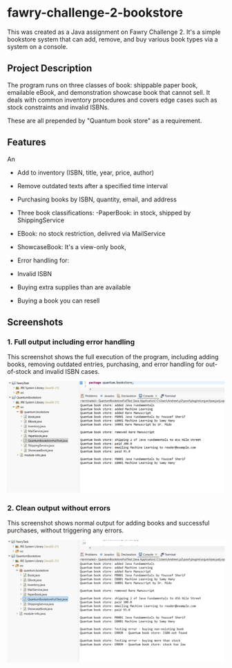 # fawry-challenge-2-bookstore

This was created as a Java assignment on Fawry Challenge 2. It's a simple bookstore system that can add, remove, and buy various book types via a system on a console.

## Project Description

The program runs on three classes of book: shippable paper book, emailable eBook, and demonstration showcase book that cannot sell. It deals with common inventory procedures and covers edge cases such as stock constraints and invalid ISBNs.

These are all prepended by "Quantum book store" as a requirement.

## Features

An

- Add to inventory (ISBN, title, year, price, author)
- Remove outdated texts after a specified time interval
- Purchasing books by ISBN, quantity, email, and address
- Three book classifications:
-PaperBook: in stock, shipped by ShippingService
- EBook: no stock restriction, delivred via MailService
- ShowcaseBook: It's a view-only book,
- Error handling for:
- Invalid ISBN
- Buying extra supplies than are available

- Buying a book you can resell
## Screenshots

### 1. Full output including error handling

This screenshot shows the full execution of the program, including adding books, removing outdated entries, purchasing, and error handling for out-of-stock and invalid ISBN cases.

![Full Output with Error Handling](ScreenshotsResults/output-1.png)

### 2. Clean output without errors

This screenshot shows normal output for adding books and successful purchases, without triggering any errors.

![Clean Output](ScreenshotsResults/output-2.png)
